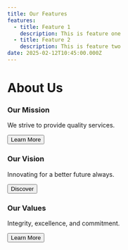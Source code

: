 ```yaml
---
title: Our Features
features:
  - title: Feature 1
    description: This is feature one
  - title: Feature 2
    description: This is feature two
date: 2025-02-12T10:45:00.000Z
---
```


<head>

<link href=https://cdn.jsdelivr.net/npm/bootstrap@5.3.0/dist/css/bootstrap.min.css rel=stylesheet />

</head>


<div class="container text-center mt-5">        <h1>About Us</h1>        <div class="row mt-4">            <div class="col-md-4">                <div class="box">                    <h3>Our Mission</h3>                    <p>We strive to provide quality services.</p>                    <button class="btn btn-primary">Learn More</button>                </div>            </div>            <div class="col-md-4">                <div class="box">                    <h3>Our Vision</h3>                    <p>Innovating for a better future always.</p>                    <button class="btn btn-primary">Discover</button>                </div>            </div>            <div class="col-md-4">                <div class="box">                    <h3>Our Values</h3>                    <p>Integrity, excellence, and commitment.</p>                    <button class="btn btn-primary">Learn More</button>                </div>            </div>        </div>    </div>
